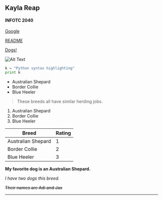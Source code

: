## Kayla Reap

#### INFOTC 2040

[Google](https://www.google.com)

[README](https://github.com/knrwdm/Challenge-2/blob/master/README.md)

[Dogs!](https://github.com/knrwdm/Challenge-2/blob/master/IMG_6427.JPG?raw=true)

![Alt Text](https://octodex.github.com/images/octofez.png)

```python
k = "Python syntax highlighting"
print k
```

* Australian Shepard
* Border Collie
* Blue Heeler

> These breeds all have similar herding jobs.

1. Australian Shepard
2. Border Collie
3. Blue Heeler

Breed               |          Rating
-------------       |       -------------
Australian Shepard  |              1
Border Collie       |              2
Blue Heeler         |              3

__My favorite dog is an Australian Shepard.__

_I have two dogs this breed._

~~Their names are Adi and Jax~~

---
